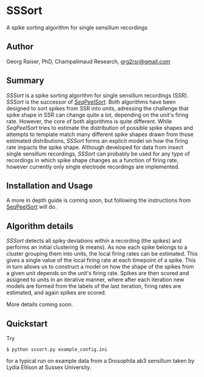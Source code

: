 # SSSort
A spike sorting algorithm for single sensillum recordings
 
## Author
Georg Raiser, PhD, Champalimaud Research, grg2rsr@gmail.com
 
## Summary
_SSSort_ is a spike sorting algorithm for single sensillum recordings (SSR). _SSSort_ is the successor of [_SeqPeelSort_](https://github.com/grg2rsr/SeqPeelSort). Both algorithms have been designed to sort spikes from SSR into units, adressing the challenge that spike shape in SSR can change quite a lot, depending on the unit's firing rate. However, the core of both algorithms is quite different. While _SeqPeelSort_ tries to estimate the distribution of possible spike shapes and attempts to template match many different spike shapes drawn from those estimated distributions, _SSSort_ forms an explicit model on how the firing rate impacts the spike shape. Although developed for data from insect single sensillum recordings, _SSSort_ can probably be used for any type of recordings in which spike shape changes as a function of firing rate, however currently only single electrode recordings are implemented.
 
## Installation and Usage
A more in depth guide is coming soon, but following the instructions from [SeqPeelSort](https://github.com/grg2rsr/SeqPeelSort) will do.
 
## Algorithm details
_SSSort_ detects all spiky deviations within a recording (the _spikes_) and performs an initial clustering (k means). As now each spike belongs to a cluster grouping them into units, the local firing rates can be estimated. This gives a single value of the local firing rate at each timepoint of a spike. This in turn allows us to construct a model on how the shape of the spikes from a given unit depends on the unit's firing rate. Spikes are then scored and assigned to units in an iterative manner, where after each iteration new models are formed from the labels of the last iteration, firing rates are estimated, and again spikes are scored.
 
More details coming soon.

## Quickstart
Try
```console
$ python sssort.py example_config.ini
```
for a typical run on example data from a Drosophila ab3 sensillum taken by Lydia Ellison at Sussex University.
